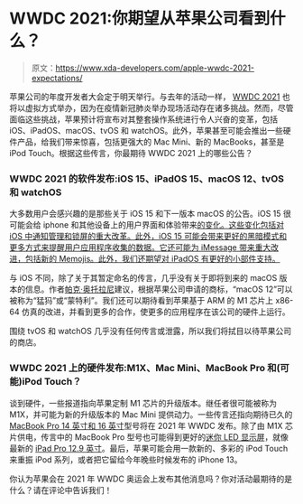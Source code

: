 # WWDC 2021:你期望从苹果公司看到什么？

> 原文：<https://www.xda-developers.com/apple-wwdc-2021-expectations/>

苹果公司的年度开发者大会定于明天举行。与去年的活动一样， [WWDC 2021](https://www.xda-developers.com/apple-details-wwdc-2021-plans-june-7-keynote-ios-15/) 也将以虚拟方式举办，因为在疫情新冠肺炎举办现场活动存在诸多挑战。然而，尽管面临这些挑战，苹果预计将宣布对其整套操作系统进行令人兴奋的变革，包括 iOS、iPadOS、macOS、tvOS 和 watchOS。此外，苹果甚至可能会推出一些硬件产品，给我们带来惊喜，包括更强大的 Mac Mini、新的 MacBooks，甚至是 iPod Touch。根据这些传言，你最期待 WWDC 2021 上的哪些公告？

### WWDC 2021 的软件发布:iOS 15、iPadOS 15、macOS 12、tvOS 和 watchOS

大多数用户会感兴趣的是那些关于 iOS 15 和下一版本 macOS 的公告。iOS 15 很可能会给 iphone 和其他设备上的用户界面和体验带来[的变化。这些变化包括对 iOS 中通知管理和锁屏的重大改革。此外，iOS 15 可能会带来更好的黑暗模式和更多方式来提醒用户应用程序收集的数据。它还可能为 iMessage 带来重大改进，包括新的 Memojis。此外，我们还期望对 iPadOS 有更好的小部件支持。](https://www.xda-developers.com/apple-ios-15-user-status-privacy-changes-explore-imessage-social-network/)

与 iOS 不同，除了关于其暂定命名的传言，几乎没有关于即将到来的 macOS 版本的信息。作者[帕克·奥托拉尼](https://twitter.com/ParkerOrtolani/status/1399872086466826250)建议，根据苹果公司申请的商标，“macOS 12”可以被称为“猛犸”或“蒙特利”。我们还可以期待看到苹果基于 ARM 的 M1 芯片上 x86-64 仿真的改进，并看到更多的合作，使更多的应用程序在该公司的硬件上运行。

围绕 tvOS 和 watchOS 几乎没有任何传言或泄露，所以我们将拭目以待苹果公司的商店。

### WWDC 2021 上的硬件发布:M1X、Mac Mini、MacBook Pro 和(可能)iPod Touch？

谈到硬件，一些报道指向苹果定制 M1 芯片的升级版本。继任者很可能被称为 M1X，并可能为新的升级版本的 Mac Mini 提供动力。一些传言还指向期待已久的 [MacBook Pro 14 英寸和 16 英寸](https://www.xda-developers.com/macbook-pro-2021/)型号将在 2021 年 WWDC 发布。除了由 M1X 芯片供电，传言中的 MacBook Pro 型号也可能得到更好的[迷你 LED 显示屏](https://www.xda-developers.com/apple-ipad-pro-mini-led-shipment-delays/)，就像最新的 [iPad Pro 12.9 英寸](https://www.xda-developers.com/ipad-pro/)。最后，苹果可能会用一款新的、多彩的 iPod Touch 来重振 iPod 系列，或者把它留给今年晚些时候发布的 iPhone 13。

你认为苹果会在 2021 年 WWDC 奥运会上发布其他消息吗？你对活动最期待的是什么？请在评论中告诉我们！